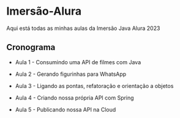 # Imersão-Alura

Aqui está todas as minhas aulas da Imersão Java Alura 2023

## Cronograma

* Aula 1 - Consumindo uma API de filmes com Java

* Aula 2 - Gerando figurinhas para WhatsApp

* Aula 3 - Ligando as pontas, refatoração e orientação a objetos

* Aula 4 - Criando nossa própria API com Spring

* Aula 5 - Publicando nossa API na Cloud
